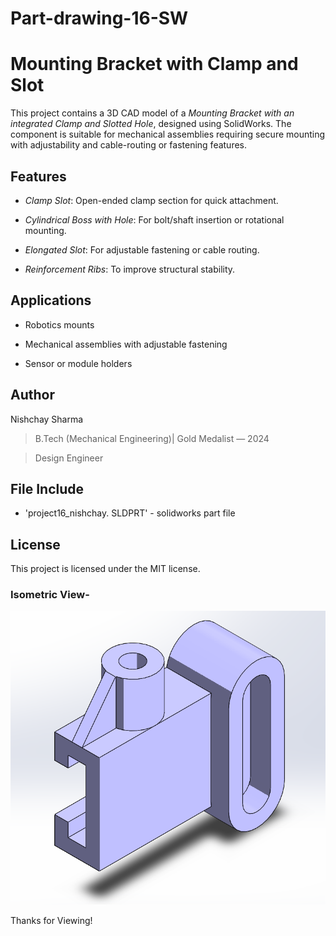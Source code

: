 # Part-drawing-16-SW

# Mounting Bracket with Clamp and Slot

This project contains a 3D CAD model of a *Mounting Bracket with an integrated Clamp and Slotted Hole*, designed using SolidWorks. The component is suitable for mechanical assemblies requiring secure mounting with adjustability and cable-routing or fastening features.

## Features

- *Clamp Slot*: Open-ended clamp section for quick attachment.

- *Cylindrical Boss with Hole*: For bolt/shaft insertion or rotational mounting.

- *Elongated Slot*: For adjustable fastening or cable routing.

- *Reinforcement Ribs*: To improve structural stability.




## Applications

- Robotics mounts 
 
- Mechanical assemblies with adjustable fastening  

- Sensor or module holders




## Author

Nishchay Sharma

>B.Tech (Mechanical Engineering)| Gold Medalist — 2024

>Design Engineer



## File Include
- 'project16_nishchay.  SLDPRT' -
solidworks part file

## License
This project is licensed under the MIT license.

### Isometric View-
![Isometric View](part16.png)


Thanks for Viewing!